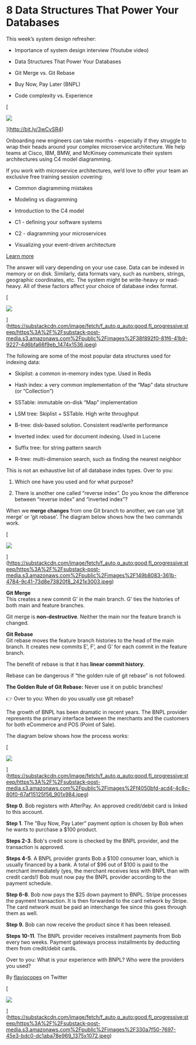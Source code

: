# 8 Data Structures That Power Your Databases
This week’s system design refresher:

*   Importance of system design interview (Youtube video)
    
*   Data Structures That Power Your Databases
    
*   Git Merge vs. Git Rebase
    
*   Buy Now, Pay Later (BNPL)
    
*   Code complexity vs. Experience
    

[

![](_assets/https%3A%2F%2Fsubstack-post-media.s3.amazonaws.com%2Fpublic%2Fimages%2Fd7df9dfc-9938-4110-9ef3-c7615.jpg)


](http://bit.ly/3wCvSR4)

Onboarding new engineers can take months - especially if they struggle to wrap their heads around your complex microservice architecture. We help teams at Cisco, IBM, BMW, and McKinsey communicate their system architectures using C4 model diagramming.

If you work with microservice architectures, we’d love to offer your team an exclusive free training session covering:

*   Common diagramming mistakes
    
*   Modeling vs diagramming
    
*   Introduction to the C4 model
    
*   C1 - defining your software systems
    
*   C2 - diagramming your microservices
    
*   Visualizing your event-driven architecture
    

[Learn more](http://bit.ly/3wCvSR4)

The answer will vary depending on your use case. Data can be indexed in memory or on disk. Similarly, data formats vary, such as numbers, strings, geographic coordinates, etc. The system might be write-heavy or read-heavy. All of these factors affect your choice of database index format.

[

![](_assets/https%3A%2F%2Fsubstack-post-media.s3.amazonaws.com%2Fpublic%2Fimages%2F38f892f0-81f6-41b9-9227-4d6bf.jpg)


](https://substackcdn.com/image/fetch/f_auto,q_auto:good,fl_progressive:steep/https%3A%2F%2Fsubstack-post-media.s3.amazonaws.com%2Fpublic%2Fimages%2F38f892f0-81f6-41b9-9227-4d6bfa66f9eb_1474x1536.jpeg)

The following are some of the most popular data structures used for indexing data:

*   Skiplist: a common in-memory index type. Used in Redis
    
*   Hash index: a very common implementation of the “Map” data structure (or “Collection”)
    
*   SSTable: immutable on-disk “Map” implementation
    
*   LSM tree: Skiplist + SSTable. High write throughput
    
*   B-tree: disk-based solution. Consistent read/write performance
    
*   Inverted index: used for document indexing. Used in Lucene
    
*   Suffix tree: for string pattern search
    
*   R-tree: multi-dimension search, such as finding the nearest neighbor
    

This is not an exhaustive list of all database index types. Over to you:

1.  Which one have you used and for what purpose?
    
2.  There is another one called “reverse index”. Do you know the difference between “reverse index” and “inverted index”?
    

When we **merge changes** from one Git branch to another, we can use ‘git merge’ or ‘git rebase’. The diagram below shows how the two commands work.

[

![](_assets/https%3A%2F%2Fsubstack-post-media.s3.amazonaws.com%2Fpublic%2Fimages%2F149b8083-361b-4784-9c41-73d8e.jpg)


](https://substackcdn.com/image/fetch/f_auto,q_auto:good,fl_progressive:steep/https%3A%2F%2Fsubstack-post-media.s3.amazonaws.com%2Fpublic%2Fimages%2F149b8083-361b-4784-9c41-73d8e73820f8_2421x3003.jpeg)

**Git Merge**  
This creates a new commit G’ in the main branch. G’ ties the histories of both main and feature branches.

Git merge is **non-destructive**. Neither the main nor the feature branch is changed.

**Git Rebase**  
Git rebase moves the feature branch histories to the head of the main branch. It creates new commits E’, F’, and G’ for each commit in the feature branch.

The benefit of rebase is that it has **linear commit history.**

Rebase can be dangerous if “the golden rule of git rebase” is not followed.

**The Golden Rule of Git Rebase:** Never use it on public branches!

👉 Over to you: When do you usually use git rebase?

The growth of BNPL has been dramatic in recent years. The BNPL provider represents the primary interface between the merchants and the customers for both eCommerce and POS (Point of Sale).

The diagram below shows how the process works:

[

![](_assets/https%3A%2F%2Fsubstack-post-media.s3.amazonaws.com%2Fpublic%2Fimages%2Ff4050bfd-acd4-4c8c-80f0-67af1.jpg)


](https://substackcdn.com/image/fetch/f_auto,q_auto:good,fl_progressive:steep/https%3A%2F%2Fsubstack-post-media.s3.amazonaws.com%2Fpublic%2Fimages%2Ff4050bfd-acd4-4c8c-80f0-67af15125f56_901x984.jpeg)

**Step 0**. Bob registers with AfterPay. An approved credit/debit card is linked to this account.

**Step 1**. The "Buy Now, Pay Later" payment option is chosen by Bob when he wants to purchase a $100 product.

**Steps 2-3**. Bob's credit score is checked by the BNPL provider, and the transaction is approved.

**Steps 4-5**. A BNPL provider grants Bob a $100 consumer loan, which is usually financed by a bank. A total of $96 out of $100 is paid to the merchant immediately (yes, the merchant receives less with BNPL than with credit cards!) Bob must now pay the BNPL provider according to the payment schedule.

**Step 6-8**. Bob now pays the $25 down payment to BNPL. Stripe processes the payment transaction. It is then forwarded to the card network by Stripe. The card network must be paid an interchange fee since this goes through them as well.

**Step 9.** Bob can now receive the product since it has been released.

**Steps 10-11**. The BNPL provider receives installment payments from Bob every two weeks. Payment gateways process installments by deducting them from credit/debit cards.

Over to you: What is your experience with BNPL? Who were the providers you used?

By [flaviocopes](https://twitter.com/flaviocopes) on Twitter

[

![](_assets/https%3A%2F%2Fsubstack-post-media.s3.amazonaws.com%2Fpublic%2Fimages%2F330a7f50-7697-45e3-bdc0-dc1ab.jpg)


](https://substackcdn.com/image/fetch/f_auto,q_auto:good,fl_progressive:steep/https%3A%2F%2Fsubstack-post-media.s3.amazonaws.com%2Fpublic%2Fimages%2F330a7f50-7697-45e3-bdc0-dc1aba78e969_1375x1072.jpeg)